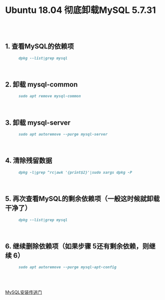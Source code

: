# Ubuntu 18.04 彻底卸载MySQL 5.7.31

</br></br>

## 1. 查看**MySQL**的依赖项

```md
      dpkg --list|grep mysql
```

</br>

## 2. 卸载 mysql-common

```md
      sudo apt remove mysql-common
```

</br>

## 3. 卸载 mysql-server

```md
      sudo apt autoremove --purge mysql-server
```

</br>

## 4. 清除残留数据

```md
      dpkg -l|grep ^rc|awk '{print$2}'|sudo xargs dpkg -P
```

</br>

## 5. 再次查看**MySQL**的剩余依赖项（一般这时候就卸载干净了）

```md
      dpkg --list|grep mysql
```

</br>

## 6. 继续删除依赖项（如果步骤 5还有剩余依赖，则继续 6）

```md
      sudo apt autoremove --purge mysql-apt-config
```

</br></br>

[MySQL安装传送门](https://www.cnblogs.com/librarookie/p/14001729.html "MySQL安装")
